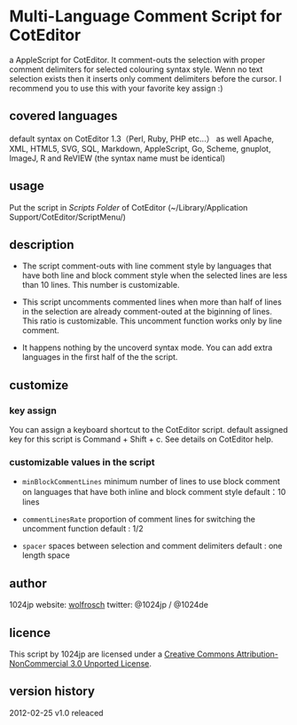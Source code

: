 
Multi-Language Comment Script for CotEditor
===========================================

a AppleScript for CotEditor.
It comment-outs the selection with proper comment delimiters for selected colouring syntax style.
Wenn no text selection exists then it inserts only comment delimiters before the cursor.
I recommend you to use this with your favorite key assign :)

covered languages
-------------
default syntax on CotEditor 1.3（Perl, Ruby, PHP etc...）
as well Apache, XML, HTML5, SVG, SQL,  Markdown, AppleScript, Go, Scheme, gnuplot, ImageJ, R and ReVIEW
(the syntax name must be identical)


usage
-------------
Put the script in *Scripts Folder* of CotEditor (~/Library/Application Support/CotEditor/ScriptMenu/)


description
-------------
- The script comment-outs with line comment style 
  by languages that have both line and block comment style
  when the selected lines are less than 10 lines.
  This number is customizable.

- This script uncomments commented lines
  when more than half of lines in the selection are already comment-outed at the biginning of lines.
  This ratio is customizable.
  This uncomment function works only by line comment.

- It happens nothing by the uncoverd syntax mode.
  You can add extra languages in the first half of the the script.


customize
-------------
### key assign
You can assign a keyboard shortcut to the CotEditor script.
default assigned key for this script is Command + Shift + c.
See details on CotEditor help.

### customizable values in the script
- `minBlockCommentLines`
	minimum number of lines to use block comment on languages that have both inline and block comment style
	default：10 lines
	
- `commentLinesRate`
	proportion of comment lines for switching the uncomment function
	default : 1/2

- `spacer`
	spaces between selection and comment delimiters
	default : one length space


author
-------------
1024jp
website: [wolfrosch](http://wolfrosch.com/)
twitter: @1024jp / @1024de


licence
-------------
This script by 1024jp are licensed under a [Creative Commons Attribution-NonCommercial 3.0 Unported License](http://creativecommons.org/licenses/by-nc/3.0/).


version history
-------------
2012-02-25 v1.0 releaced
